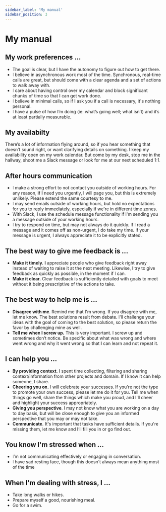 ```yaml
---
sidebar_label: 'My manual'
sidebar_position: 3
---
```


# My manual

## My work preferences ...

* The goal is clear, but I have the autonomy to figure out how to get there.
* I believe in asynchronous work most of the time. Synchronous, real-time calls are great, but should come with a clear agenda and a set of actions to walk away with. 
* I care about having control over my calendar and block significant chunks of time so that I can get work done.
* I believe in minimal calls, so if I ask you if a call is necessary, it's nothing personal.
* I have a pulse of how I’m doing (ie: what’s going well; what isn’t) and it’s at least partially measurable.

## My availabilty

There’s a lot of information flying around, so if you hear something that doesn’t sound right, or want clarifying details on something. I keep my availability open on my work calendar. But come by my desk, stop me in the hallway, shoot me a Slack message or look for me at our next scheduled 1:1.

## After hours communication

* I make a strong effort to not contact you outside of working hours. For any reason, if I need you urgently, I will page you, but this is extremely unlikely. Please extend the same courtesy to me.
* I may send emails outside of working hours, but hold no expectations for you to reply immediately, especially if we're in different time zones. 
* With Slack, I use the schedule message functionality if I'm sending you a message outside of your working hours. 
* I try to respond on time, but may not always do it quickly. If I read a message and it comes off as non-urgent, I do take my time. If your message is urgent, I always appreciate it to be explicitly stated. 

## The best way to give me feedback is …

* **Make it timely.** I appreciate people who give feedback right away instead of waiting to raise it at the next meeting. Likewise, I try to give feedback as quickly as possible, in the moment if I can.
* **Make it clear.** Clear feedback is sufficiently detailed with goals to meet without it being prescriptive of the actions to take.

## The best way to help me is ...

* **Disagree with me**. Remind me that I'm wrong. If you disagree with me, let me know. The best solutions result from debate. I'll challenge your ideas with the goal of coming to the best solution, so please return the favor by challenging mine as well. 
* **Tell me when I screw up.** This is very important. I screw up and sometimes don’t notice. Be specific about what was wrong and where went wrong and why it went wrong so that I can learn and not repeat it. 

## I can help you ...

* **By providing context.** I spent time collecting, filtering and sharing context/information from other projects and domain. If I know it can help someone, I share.
* **Cheering you on.** I will celebrate your successes. If you're not the type to promote your own success, please let me do it for you. Tell me when things go well, share the things which make you proud, and I'll cheer and highlight your success appropriately.
* **Giving you perspective**. I may not know what you are working on a day to day basis, but will be close enough to give you an informed perspective that you may or may not take.
* **Communicate.** It's important that tasks have sufficient details. If you're missing them, let me know and I’ll fill you in or go find out.

## You know I'm stressed when ...

* I’m not communicating effectively or engaging in conversation.
* I have sad resting face, though this doesn't always mean anything most of the time


## When I'm dealing with stress, I ...

* Take long walks or hikes.
* Prepare myself a good, nourishing meal.
* Go for a swim.